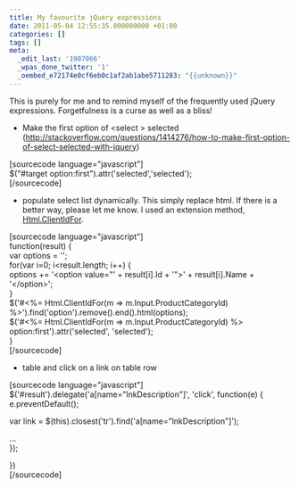 ```yaml
---
title: My favourite jQuery expressions
date: 2011-05-04 12:55:35.000000000 +01:00
categories: []
tags: []
meta:
  _edit_last: '1907066'
  _wpas_done_twitter: '1'
  _oembed_e72174e0cf6eb0c1af2ab1abe5711283: "{{unknown}}"
---
```

<p>This is purely for me and to remind myself of the frequently used jQuery expressions. Forgetfulness is a curse as well as a bliss!</p>
<ul>
<li>Make the first option of &lt;select &gt; selected (<a href="http://stackoverflow.com/questions/1414276/how-to-make-first-option-of-select-selected-with-jquery">http://stackoverflow.com/questions/1414276/how-to-make-first-option-of-select-selected-with-jquery</a>)</li>
</ul>
<p>[sourcecode language="javascript"]<br />
$(&quot;#target option:first&quot;).attr('selected','selected');<br />
[/sourcecode]</p>
<ul>
<li>populate select list dynamically. This simply replace html. If there is a better way, please let me know. I used an extension method, <a href="http://simplelifeuk.wordpress.com/2011/04/14/my-favourite-helpers-for-aspnet-mvc/">Html.ClientIdFor</a>.</li>
</ul>
<p>[sourcecode language="javascript"]<br />
function(result) {<br />
    var options = '';<br />
    for(var i=0; i&lt;result.length; i++) {<br />
        options += '&lt;option value=&quot;' + result[i].Id + '&quot;&gt;' + result[i].Name + '&lt;/option&gt;';<br />
    }<br />
    $('#&lt;%= Html.ClientIdFor(m =&gt; m.Input.ProductCategoryId) %&gt;').find('option').remove().end().html(options);<br />
    $('#&lt;%= Html.ClientIdFor(m =&gt; m.Input.ProductCategoryId) %&gt; option:first').attr('selected', 'selected');<br />
}<br />
[/sourcecode]</p>
<ul>
<li>table and click on a link on table row</li>
</ul>
<p>[sourcecode language="javascript"]<br />
$('#result').delegate('a[name=&quot;lnkDescription&quot;]', 'click', function(e) {<br />
    e.preventDefault();</p>
<p>    var link = $(this).closest('tr').find('a[name=&quot;lnkDescription&quot;]');</p>
<p>    ...<br />
    });</p>
<p>})<br />
[/sourcecode]</p>
